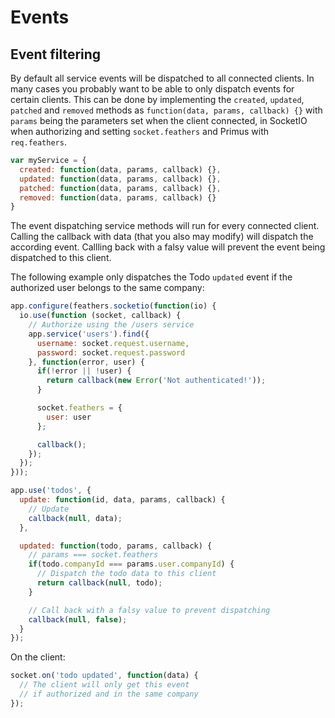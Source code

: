 # Events

## Event filtering

By default all service events will be dispatched to all connected clients.
In many cases you probably want to be able to only dispatch events for certain clients.
This can be done by implementing the `created`, `updated`, `patched` and `removed` methods as `function(data, params, callback) {}` with `params` being the parameters set when the client connected, in SocketIO when authorizing and setting `socket.feathers` and Primus with `req.feathers`.

```js
var myService = {
  created: function(data, params, callback) {},
  updated: function(data, params, callback) {},
  patched: function(data, params, callback) {},
  removed: function(data, params, callback) {}
}
```

The event dispatching service methods will run for every connected client. Calling the callback with data (that you also may modify) will dispatch the according event. Callling back with a falsy value will prevent the event being dispatched to this client.

The following example only dispatches the Todo `updated` event if the authorized user belongs to the same company:

```js
app.configure(feathers.socketio(function(io) {
  io.use(function (socket, callback) {
    // Authorize using the /users service
    app.service('users').find({
      username: socket.request.username,
      password: socket.request.password
    }, function(error, user) {
      if(!error || !user) {
        return callback(new Error('Not authenticated!'));
      }

      socket.feathers = {
        user: user
      };

      callback();
    });
  });
}));

app.use('todos', {
  update: function(id, data, params, callback) {
    // Update
    callback(null, data);
  },

  updated: function(todo, params, callback) {
    // params === socket.feathers
    if(todo.companyId === params.user.companyId) {
      // Dispatch the todo data to this client
      return callback(null, todo);
    }

    // Call back with a falsy value to prevent dispatching
    callback(null, false);
  }
});
```

On the client:

```js
socket.on('todo updated', function(data) {
  // The client will only get this event
  // if authorized and in the same company
});
```
